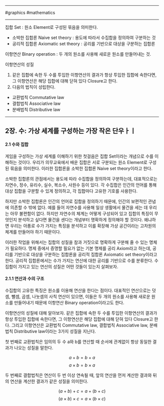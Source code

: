 
---

#graphics #mathematics 

---

집합 Set : 원소 Element로 구성된 묶음을 의미한다.

- 소박한 집합론 Naive set theory : 용도에 따라서 수집합을 정의하여 구분하는 것
- 공리적 집합론 Axiomatic set theory : 공리를 기반으로 대상을 구분하는 집합론

이항연산 Binary operation : 두 개의 원소를 사용해 새로운 원소를 만들어내는 것.

이항연산의 성질

1. 같은 집합에 속한 두 수를 투입한 이항연산의 결과가 항상 투입한 집합에 속한다면, 그 이항연산은 해당 집합에 대해 닫혀 있다 Closure고 한다.
2. 다음의 법칙이 성립한다.
- 교환법칙 Commutative law
- 결합법칙 Associative law
- 분배법칙 Distributive law

---

## 2장. 수: 가상 세계를 구성하는 가장 작은 단우ㅏㅣ

#### 2.1 수와 집합

게임을 구성하는 가상 세계를 이해하기 위한 첫걸음은 집합 Set이라는 개념으로 수를 이해하는 것이다. 우리가 의무교육에서 배운 집합은 서로 구분되는 원소 Element로 구성된 묶음을 의미한다. 이러한 집합론을 소박한 집합론 Naive set theory이라고 한다.

소박한 집합론의 관점에서는 용도에 따라 수집합을 정의하여 구분하는데, 대표적으로는 자연수, 정수, 유리수, 실수, 복소수, 사원수 등이 있다. 각 수집합은 인간의 언어를 통해 대상 집합을 구분할 수 있게 정의하고, 각 집합마다 고유한 기호를 사용한다.

하지만 소박한 집합론은 인간의 언어로 집합을 정의하기 때문에, 인간의 보편적인 관념에 의존할 수 밖에 없다. 예를 들어 자연수를 사용해 일상 생활에서 물건을 세는 데 우리는 아무 불편함이 없다. 하지만 자연수의 체계는 어떻게 구성되어 있고 집합의 특징이 무엇인지 분석하고 싶다면 물건을 센다는 개념부터 명확하게 정의해야 할 것이다. 왜냐하면 우리는 아픙로 수가 가지는 특징을 분석하고 이를 확장해 가상 공간이라는 고차원의 체계를 만들어야 하기 때문이다.

이러한 작업을 위해서는 집합의 성질을 참과 거짓으로 명확하게 구분해 줄 수 있는 명체가 필요하다. 명제 중에서 증명할 필요가 없는 기본 명제를 공리 Axiom라고 하는데, 공리를 기반으로 대상을 구분하는 집합론을 공리적 집합론 Axiomatic set theory이라고 한다. 공리적 집합론에서는 수가 가지는 연산에 대한 공리를 기반으로 수를 분류한다. 수집합이 가지고 있는 연산의 성질은 어떤 것들이 있는지 살펴보자.

#### 2.1.1 연산과 수의 구조

수집합의 고유한 특징은 원소를 이용해 연산을 한다는 점이다. 대표적인 연산으로는 덧셈, 뺄셈, 곱셈, 나눗셈의 사칙 연산이 있으면, 이들은 두 개의 원소를 사용해 새로운 원소를 만들어내기 때문에 이항연산 Binary operation이라고도 한다.

이항연산의 성질에 대해 알아보자. 같은 집합에 속한 두 수를 투입한 이항연산의 결과가 항상 투입한 집합에 속한다면, 그 이항연산은 해당 집합에 대해 닫혀 있다 Closure고 한다. 그리고 이항연산은 교환법칙 Commutative law, 결합법칙 Associative law, 분배법칙 Distributive law이라는 3가지 성질을 지닌다.

첫 번째로 교환법칙은 임의의 두 수 a와 b를 연산할 때 순서에 관계없이 항상 동일한 결과가 나오는 성질을 말한다.

$$a + b = b + a$$
$$a \times b = b \times a$$

두 번째로 결합법칙은 연산이 두 번 이상 연속될 때, 앞의 연산을 먼저 계산한 결과와 뒤의 연산을 계산한 결과가 같은 성질을 의미한다.

$$(a + b) + c = a + (b + c)$$
$$(a \times b) \times c = a \times (b \times c)$$

